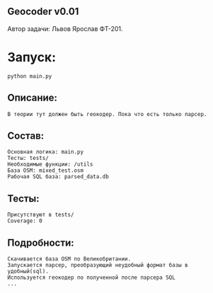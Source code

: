 ## Geocoder v0.01

Автор задачи: Львов Ярослав ФТ-201.

# Запуск:
    python main.py
    

## Описание:
	В теории тут должен быть геокодер. Пока что есть только парсер.
	
## Состав:
    Основная логика: main.py
    Тесты: tests/
    Необходимые функции: /utils
    База OSM: mixed_test.osm
    Рабочая SQL база: parsed_data.db

## Тесты:
	Присутствуют в tests/
	Coverage: 0

## Подробности:
    Скачивается база OSM по Великобритании.
    Запускается парсер, преобразующий неудобный формат базы в удобный(sql).
    Используется геокодер по полученной после парсера SQL
    ...

